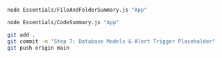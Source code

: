 ```bash
node Essentials/FileAndFolderSummary.js "App"
```  
```bash
node Essentials/CodeSummary.js "App"
```  
```bash
git add .
git commit -m "Step 7: Database Models & Alert Trigger Placeholder"
git push origin main
```  